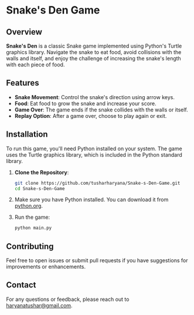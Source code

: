 # Snake's Den Game

## Overview
**Snake's Den** is a classic Snake game implemented using Python's Turtle graphics library. Navigate the snake to eat food, avoid collisions with the walls and itself, and enjoy the challenge of increasing the snake's length with each piece of food.

## Features
- **Snake Movement**: Control the snake's direction using arrow keys.
- **Food**: Eat food to grow the snake and increase your score.
- **Game Over**: The game ends if the snake collides with the walls or itself.
- **Replay Option**: After a game over, choose to play again or exit.

## Installation
To run this game, you'll need Python installed on your system. The game uses the Turtle graphics library, which is included in the Python standard library.

1. **Clone the Repository**:
   ```bash
   git clone https://github.com/tusharharyana/Snake-s-Den-Game.git 
   cd Snake-s-Den-Game
2. Make sure you have Python installed. You can download it from [python.org](https://www.python.org/).

3. Run the game:
    ```bash
    python main.py
    ```
## Contributing

Feel free to open issues or submit pull requests if you have suggestions for improvements or enhancements.


## Contact

For any questions or feedback, please reach out to [haryanatushar@gmail.com](mailto:haryanatushar@gmail.com).    